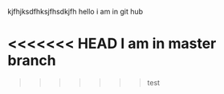 kjfhjksdfhksjfhsdkjfh
hello i am in git hub

<<<<<<< HEAD
I am in master branch
=======
>>>>>>> test
